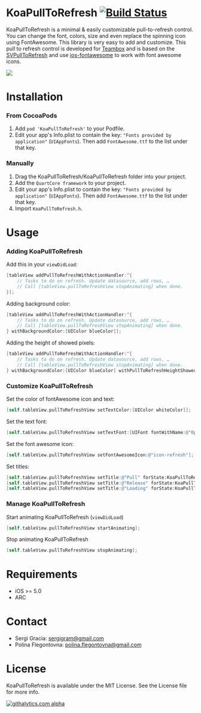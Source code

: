 KoaPullToRefresh [![Build Status](https://travis-ci.org/sergigracia/KoaPullToRefresh.png)](https://travis-ci.org/[YOUR_GITHUB_USERNAME]/[YOUR_PROJECT_NAME])
================
KoaPullToRefresh is a minimal & easily customizable pull-to-refresh control. You can change the font, colors, size and even replace the spinning icon using FontAwesome. This library is very easy to add and customize. This pull to refresh control is developed for [Teambox](http://teambox.com) and is based on the [SVPullToRefresh](https://github.com/samvermette/SVPullToRefresh) and use [ios-fontawesome](https://github.com/alexdrone/ios-fontawesome) to work with font awesome icons.

![](https://dl.dropbox.com/s/z3c413vrrfsxfez/KoaPullToRefresh_S1.png)

Installation
============
### From CocoaPods
1. Add ```pod 'KoaPullToRefresh'``` to your Podfile.
2. Edit your app's Info.plist to contain the key: ```"Fonts provided by application"``` (```UIAppFonts```). Then add ```FontAwesome.ttf``` to the list under that key.

### Manually
1. Drag the KoaPullToRefresh/KoaPullToRefresh folder into your project.
2. Add the ```QuartCore framework``` to your project.
3. Edit your app's Info.plist to contain the key: ```"Fonts provided by application"``` (```UIAppFonts```). Then add ```FontAwesome.ttf``` to the list under that key.
4. Import ```KoaPullToRefresh.h```.

Usage
=====
### Adding KoaPullToRefresh
Add this in your ```viewDidLoad```:

```objective-c
[tableView addPullToRefreshWithActionHandler:^{
	// Tasks to do on refresh. Update datasource, add rows, …
	// Call [tableView.pullToRefreshView stopAnimating] when done.
}];
```

Adding background color:

```objective-c
[tableView addPullToRefreshWithActionHandler:^{
	// Tasks to do on refresh. Update datasource, add rows, …
	// Call [tableView.pullToRefreshView stopAnimating] when done.
} withBackgroundColor:[UIColor blueColor]];
```

Adding the height of showed pixels:

```objective-c
[tableView addPullToRefreshWithActionHandler:^{
	// Tasks to do on refresh. Update datasource, add rows, …
	// Call [tableView.pullToRefreshView stopAnimating] when done.
} withBackgroundColor:[UIColor blueColor] withPullToRefreshHeightShowed:2];
```

### Customize KoaPullToRefresh

Set the color of fontAwesome icon and text:

```objective-c
[self.tableView.pullToRefreshView setTextColor:[UIColor whiteColor]];
```

Set the text font:

```objective-c
[self.tableView.pullToRefreshView setTextFont:[UIFont fontWithName:@"OpenSans-Bold" size:14]];
```

Set the font awesome icon:

```objective-c
[self.tableView.pullToRefreshView setFontAwesomeIcon:@"icon-refresh"];
```

Set titles:

```objective-c
[self.tableView.pullToRefreshView setTitle:@"Pull" forState:KoaPullToRefreshStateStopped];
[self.tableView.pullToRefreshView setTitle:@"Release" forState:KoaPullToRefreshStateTriggered];
[self.tableView.pullToRefreshView setTitle:@"Loading" forState:KoaPullToRefreshStateLoading];
```

### Manage KoaPullToRefresh

Start animating KoaPullToRefresh (```viewDidLoad```)

```objective-c
[self.tableView.pullToRefreshView startAnimating];
```

Stop animating KoaPullToRefresh

```objective-c
[self.tableView.pullToRefreshView stopAnimating];
```

Requirements
============
* iOS >= 5.0
* ARC

Contact
=======
* Sergi Gracia: sergigram@gmail.com
* Polina Flegontovna: polina.flegontovna@gmail.com

License
=======
KoaPullToRefresh is available under the MIT License. See the License file for more info.

[![githalytics.com alpha](https://cruel-carlota.pagodabox.com/a2cc0b866193ddfa6f06c859bc7ef2ec "githalytics.com")](http://githalytics.com/sergigracia/KoaPullToRefresh)